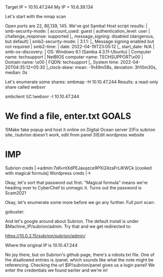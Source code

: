Target IP = 10.10.47.244
My IP = 10.6.39.134

Let's start with the nmap scan

Open ports are 22, 80,139, 145. We've got Samba!
Host script results:
| smb-security-mode: 
|   account_used: guest
|   authentication_level: user
|   challenge_response: supported
|_  message_signing: disabled (dangerous, but default)
| smb2-security-mode: 
|   3.1.1: 
|_    Message signing enabled but not required
| smb2-time: 
|   date: 2022-04-19T23:05:12
|_  start_date: N/A
| smb-os-discovery: 
|   OS: Windows 6.1 (Samba 4.3.11-Ubuntu)
|   Computer name: techsupport
|   NetBIOS computer name: TECHSUPPORT\x00
|   Domain name: \x00
|   FQDN: techsupport
|_  System time: 2022-04-20T04:35:12+05:30
|_clock-skew: mean: -1h49m58s, deviation: 3h10m30s, median: 0s

Let's enumerate some shares: smbmap -H 10.10.47.244
Results: a read-only share called websvr

smbclient \\\\C:\\websvr -I 10.10.47.244

We find a file, enter.txt
GOALS
=====
1)Make fake popup and host it online on Digital Ocean server
2)Fix subrion site, /subrion doesn't work, edit from panel
3)Edit wordpress website

IMP
===
Subrion creds
|->admin:7sKvntXdPEJaxazce9PXi24zaFrLiKWCk [cooked with magical formula]
Wordpress creds
|->

Okay, let's sort that password out first. "Magical formula" means we're heading over to CyberChef to unmagic it.
Turns out the password is Scam2021

Okay, let's enumerate some more before we go any further. Full port scan:

gobuster:

And let's google around about Subrion. The default install is under $Machine_IP/subrion/admin. Try that and we get redirected to:

https://10.0.2.15/subrion/subrion/admin/

Where the original IP is 10.10.47.244

No joy there, but on Subrion's github page, there's a robots.txt file. 
One of the disallowed entries is /panel, which sounds like what the note might be referencing. 
Checking the url $IP/subrion/panel gives us a login panel! We enter the credentials we found earlier and we're in!
